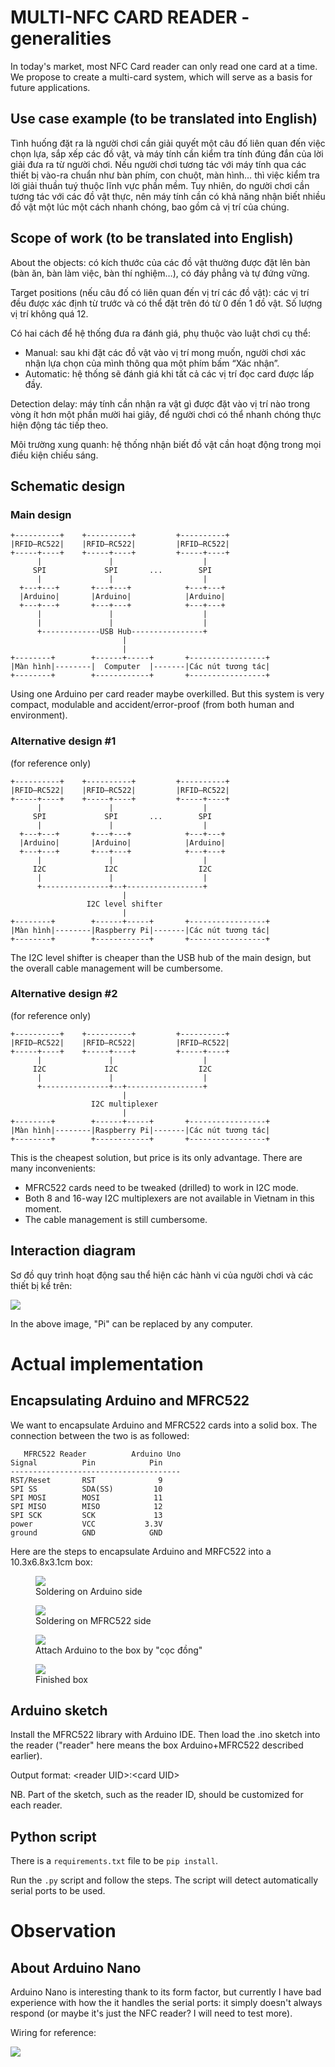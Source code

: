 # MULTI-NFC CARD READER - generalities

In today's market, most NFC Card reader can only read one card at a time. We propose to create a multi-card system, which will serve as a basis for future applications.

## Use case example (to be translated into English)

Tình huống đặt ra là người chơi cần giải quyết một câu đố liên quan đến việc chọn lựa, sắp xếp các đồ vật, và máy tính cần kiểm tra tính đúng đắn của lời giải đưa ra từ người chơi. Nếu người chơi tương tác với máy tính qua các thiết bị vào-ra chuẩn như bàn phím, con chuột, màn hình… thì việc kiểm tra lời giải thuần tuý thuộc lĩnh vực phần mềm. Tuy nhiên, do người chơi cần tương tác với các đồ vật thực, nên máy tính cần có khả năng nhận biết nhiều đồ vật một lúc một cách nhanh chóng, bao gồm cả vị trí của chúng.

## Scope of work (to be translated into English)

About the objects: có kích thước của các đồ vật thường được đặt lên bàn (bàn ăn, bàn làm việc, bàn thí nghiệm…), có đáy phẳng và tự đứng vững.

Target positions (nếu câu đố có liên quan đến vị trí các đồ vật): các vị trí đều được xác định từ trước và có thể đặt trên đó từ 0 đến 1 đồ vật. Số lượng vị trí không quá 12.

Có hai cách để hệ thống đưa ra đánh giá, phụ thuộc vào luật chơi cụ thể:

* Manual: sau khi đặt các đồ vật vào vị trí mong muốn, người chơi xác nhận lựa chọn của mình thông qua một phím bấm “Xác nhận”.
* Automatic: hệ thống sẽ đánh giá khi tất cả các vị trí đọc card được lấp đầy.

Detection delay: máy tính cần nhận ra vật gì được đặt vào vị trí nào trong vòng ít hơn một phần mười hai giây, để người chơi có thể nhanh chóng thực hiện động tác tiếp theo.

Môi trường xung quanh: hệ thống nhận biết đồ vật cần hoạt động trong mọi điều kiện chiếu sáng.

## Schematic design

### Main design

    +----------+    +----------+         +----------+
    |RFID—RC522|    |RFID—RC522|         |RFID—RC522|
    +-----+----+    +-----+----+         +-----+----+
          |               |                    |
         SPI             SPI       ...        SPI
          |               |                    |
      +---+---+       +---+---+            +---+---+
      |Arduino|       |Arduino|            |Arduino|
      +---+---+       +---+---+            +---+---+
          |               |                    |
          |               |                    |
          +-------------USB Hub----------------+
                             |
                             |
    +--------+        +------+-----+       +-----------------+
    |Màn hình|--------|  Computer  |-------|Các nút tương tác|
    +--------+        +------------+       +-----------------+

Using one Arduino per card reader maybe overkilled. But this system is very compact, modulable and accident/error-proof (from both human and environment).

### Alternative design #1

(for reference only)

    +----------+    +----------+         +----------+
    |RFID—RC522|    |RFID—RC522|         |RFID—RC522|
    +-----+----+    +-----+----+         +-----+----+
          |               |                    |
         SPI             SPI       ...        SPI
          |               |                    |
      +---+---+       +---+---+            +---+---+
      |Arduino|       |Arduino|            |Arduino|
      +---+---+       +---+---+            +---+---+
          |               |                    |
         I2C             I2C                  I2C
          |               |                    |
          +---------------+--+-----------------+
                             |
                     I2C level shifter
                             |
    +--------+        +------+-----+       +-----------------+
    |Màn hình|--------|Raspberry Pi|-------|Các nút tương tác|
    +--------+        +------------+       +-----------------+

The I2C level shifter is cheaper than the USB hub of the main design, but the overall cable management will be cumbersome.

### Alternative design #2

(for reference only)

    +----------+    +----------+         +----------+
    |RFID—RC522|    |RFID—RC522|         |RFID—RC522|
    +-----+----+    +-----+----+         +-----+----+
          |               |                    |
         I2C             I2C                  I2C
          |               |                    |
          +---------------+--+-----------------+
                             |
                      I2C multiplexer
                             |
    +--------+        +------+-----+       +-----------------+
    |Màn hình|--------|Raspberry Pi|-------|Các nút tương tác|
    +--------+        +------------+       +-----------------+

This is the cheapest solution, but price is its only advantage. There are many inconvenients:

* MFRC522 cards need to be tweaked (drilled) to work in I2C mode.
* Both 8 and 16-way I2C multiplexers are not available in Vietnam in this moment.
* The cable management is still cumbersome.

## Interaction diagram

Sơ đồ quy trình hoạt động sau thể hiện các hành vi của người chơi và các thiết bị kể trên:

![](img/processus.png)

In the above image, "Pi" can be replaced by any computer.

# Actual implementation

## Encapsulating Arduino and MFRC522

We want to encapsulate Arduino and MFRC522 cards into a solid box. The connection between the two is as followed:

       MFRC522 Reader          Arduino Uno
    Signal          Pin            Pin
    --------------------------------------
    RST/Reset       RST              9
    SPI SS          SDA(SS)         10
    SPI MOSI        MOSI            11
    SPI MISO        MISO            12
    SPI SCK         SCK             13
    power           VCC           3.3V
    ground          GND            GND            

Here are the steps to encapsulate Arduino and MRFC522 into a 10.3x6.8x3.1cm box:

<figure>
<img src="img/soldering_arduino.jpeg" />
<figcaption>Soldering on Arduino side</figcaption>
</figure>

<figure>
<img src="img/soldering_rc522.jpeg" />
<figcaption>Soldering on MFRC522 side</figcaption>
</figure>

<figure>
<img src="img/side_view.jpeg" />
<figcaption>Attach Arduino to the box by "cọc đồng"</figcaption>
</figure>

<figure>
<img src="img/encapsulated.jpeg" />
<figcaption>Finished box</figcaption>
</figure>

## Arduino sketch

Install the MFRC522 library with Arduino IDE. Then load the .ino sketch into the reader ("reader" here means the box Arduino+MFRC522 described earlier).

Output format: \<reader UID\>:\<card UID\>

NB. Part of the sketch, such as the reader ID, should be customized for each reader.

## Python script

There is a `requirements.txt` file to be `pip install`.

Run the `.py` script and follow the steps. The script will detect automatically serial ports to be used.

# Observation

## About Arduino Nano

Arduino Nano is interesting thank to its form factor, but currently I have bad experience with how the it handles the serial ports: it simply doesn't always respond (or maybe it's just the NFC reader? I will need to test more).

Wiring for reference:

![](img/connection_with_nano.png)
